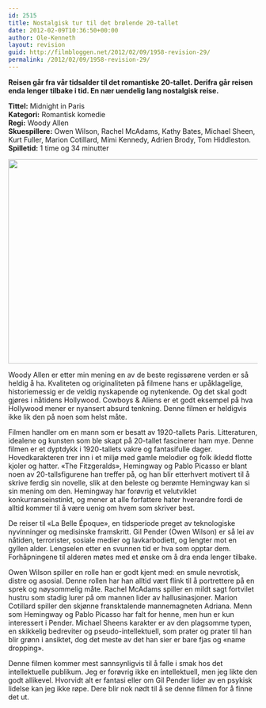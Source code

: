 ```yaml
---
id: 2515
title: Nostalgisk tur til det brølende 20-tallet
date: 2012-02-09T10:36:50+00:00
author: Ole-Kenneth
layout: revision
guid: http://filmbloggen.net/2012/02/09/1958-revision-29/
permalink: /2012/02/09/1958-revision-29/
---
```

**Reisen går fra vår tidsalder til det romantiske 20-tallet. Derifra går reisen enda lenger tilbake i tid. En nær uendelig lang nostalgisk reise.**

<!--more-->

  
**Tittel:** Midnight in Paris  
**Kategori:** Romantisk komedie  
**Regi:** Woody Allen  
**Skuespillere:** Owen Wilson, Rachel McAdams, Kathy Bates, Michael Sheen, Kurt Fuller, Marion Cotillard, Mimi Kennedy, Adrien Brody, Tom Hiddleston.  
**Spilletid:** 1 time og 34 minutter

<a href="http://filmbloggen.net/2012/01/26/nostalgisk-tur-til-det-brolende-20-tallet/midnight_in_paris_219213a/" rel="attachment wp-att-2067"><img class="alignnone size-large wp-image-2067" src="http://filmbloggen.net/wp-content/uploads//2012/01/Midnight_in_Paris_219213a-620x413.jpg" alt="" width="620" height="413" /></a>

Woody Allen er etter min mening en av de beste regissørene verden er så heldig å ha. Kvaliteten og originaliteten på filmene hans er upåklagelige, historiemessig er de veldig nyskapende og nytenkende. Og det skal godt gjøres i nåtidens Hollywood. Cowboys & Aliens er et godt eksempel på hva Hollywood mener er nyansert absurd tenkning. Denne filmen er heldigvis ikke lik den på noen som helst måte.

Filmen handler om en mann som er besatt av 1920-tallets Paris. Litteraturen, idealene og kunsten som ble skapt på 20-tallet fascinerer ham mye. Denne filmen er et dyptdykk i 1920-tallets vakre og fantasifulle dager. Hovedkarakteren trer inn i et miljø med gamle melodier og folk ikledd flotte kjoler og hatter. &laquo;The Fitzgeralds&raquo;, Hemingway og Pablo Picasso er blant noen av 20-tallsfigurene han treffer på, og han blir etterhvert motivert til å skrive ferdig sin novelle, slik at den beleste og berømte Hemingway kan si sin mening om den. Hemingway har forøvrig et velutviklet konkurranseinstinkt, og mener at alle forfattere hater hverandre fordi de alltid kommer til å være uenig om hvem som skriver best.

De reiser til &laquo;La Belle Époque&raquo;, en tidsperiode preget av teknologiske nyvinninger og medisinske framskritt. Gil Pender (Owen Wilson) er så lei av nåtiden, terrorister, sosiale medier og lavkarbodiett, og lengter mot en gyllen alder. Lengselen etter en svunnen tid er hva som opptar dem. Forhåpningene til alderen møtes med et ønske om å dra enda lenger tilbake.

Owen Wilson spiller en rolle han er godt kjent med: en smule nevrotisk, distre og asosial. Denne rollen har han alltid vært flink til å portrettere på en sprek og nøysommelig måte. Rachel McAdams spiller en mildt sagt fortvilet hustru som stadig lurer på om mannen lider av hallusinasjoner. Marion Cotillard spiller den skjønne fransktalende mannemagneten Adriana. Menn som Hemingway og Pablo Picasso har falt for henne, men hun er kun interessert i Pender. Michael Sheens karakter er av den plagsomme typen, en skikkelig bedreviter og pseudo-intellektuell, som prater og prater til han blir grønn i ansiktet, dog det meste av det han sier er bare fjas og &laquo;name dropping&raquo;.

Denne filmen kommer mest sannsynligvis til å falle i smak hos det intellektuelle publikum. Jeg er forøvrig ikke en intellektuell, men jeg likte den godt allikevel. Hvorvidt alt er fantasi eller om Gil Pender lider av en psykisk lidelse kan jeg ikke røpe. Dere blir nok nødt til å se denne filmen for å finne det ut.